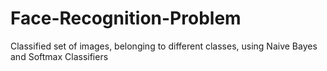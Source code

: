 # Face-Recognition-Problem
Classified set of images, belonging to different classes, using Naive Bayes and Softmax Classifiers
